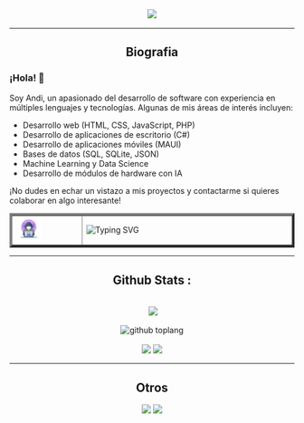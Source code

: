
<div align="center">
	<!--img src"![Descripción de la imagen](imge.gif)"-->
	<img src="https://github.com/Andiquis/Andiquis/blob/main/face2.gif">
	<hr>
<h2>Biografia</h2>
</div>


### ¡Hola! 👋

Soy Andi, un apasionado del desarrollo de software con experiencia en múltiples lenguajes y tecnologías. Algunas de mis áreas de interés incluyen:

- Desarrollo web (HTML, CSS, JavaScript, PHP)
- Desarrollo de aplicaciones de escritorio (C#)
- Desarrollo de aplicaciones móviles (MAUI)
- Bases de datos (SQL, SQLite, JSON)
- Machine Learning y Data Science
- Desarrollo de módulos de hardware con IA

¡No dudes en echar un vistazo a mis proyectos y contactarme si quieres colaborar en algo interesante!

<table border="4px" width="80%" align="center">
    <tr>
        <td border="0px" width="25%"><img width="40%" src="image1.webp"></td>
        <td border="0px" colspan="3" width="75%"><img src="http://readme-typing-svg.herokuapp.com?font=Delicious+Handrawn&pause=1000&color=F70000&width=1000&lines=Loading...............;Hola+👋👋;soy+asistente+de+Andi;que+opinas+de+tu+experiencia+x+aqui;comentanos+aqui+en+nuestras+redes+sociales+👇👇👇;no+te+pierdas+de+nuestros+nuevos+contenidos😁;aunque+no+subo+mucho+contenido+jeje;visitanos+en+WhatsApp+para+socializar😉" alt="Typing SVG" /></td>
    </tr>
</table>

<div align="center">
<hr>	
  <h2>Github Stats : </h2>
  

  <br>
    <img src="https://github-readme-stats.vercel.app/api?username=Andiquis&show_icons=true&theme=radical" alt="">
      <img height="195px" src="https://github-readme-stats.vercel.app/api/top-langs/?username=Andiquis&text_color=FFFFFF&bg_color=000000&title_color=94b4a4&langs_count=15&layout=compact&border_color=FF0000" />
<!--p>
	![github stats](https://github-readme-stats.vercel.app/api?username=Andiquis&show_icons=true&theme=chartreuse-dark)
	![github toplang](https://github-readme-stats.vercel.app/api/top-langs/?username=Andiquis&layout=compact&theme=chartreuse-dark)
</p-->
  
  
![github toplang](https://github-profile-trophy.vercel.app/?username=Andiquis&theme=monokai)
  <br><br>
        <img src="https://github-readme-stats.vercel.app/api/pin/?username=Andiquis&repo=VBS-TK">
        <img src="https://github-readme-stats.vercel.app/api/pin/?username=Andiquis&repo=cingles">
        <br>
</div>
<hr>

<div align="center">
	<h2>Otros</h2>
	<a href="https://wa.me/51942287756"><img src="https://img.shields.io/badge/Consultas%20escribeme%20a%20mi%20WhatsApp-25D366?style=for-the-badge&logo=whatsapp&logoColor=white" /></a>
<a href="https://github.com/termux/termux-app/releases/download/v0.118.0/termux-app_v0.118.0+github-debug_universal.apk"><img src="https://img.shields.io/badge/DOWNLOAD_TERMUX_APK-25D366?style=for-the-badge&logo=github&logoColor=black" />
</div>




